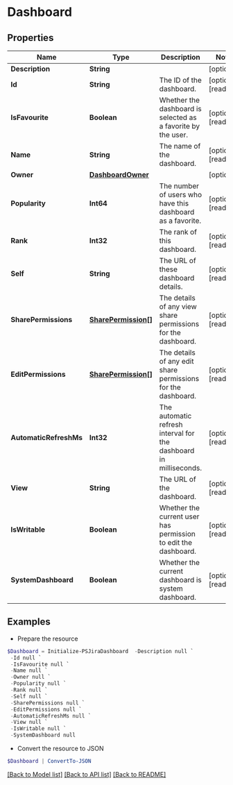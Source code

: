 # Dashboard
## Properties

Name | Type | Description | Notes
------------ | ------------- | ------------- | -------------
**Description** | **String** |  | [optional] 
**Id** | **String** | The ID of the dashboard. | [optional] [readonly] 
**IsFavourite** | **Boolean** | Whether the dashboard is selected as a favorite by the user. | [optional] [readonly] 
**Name** | **String** | The name of the dashboard. | [optional] [readonly] 
**Owner** | [**DashboardOwner**](DashboardOwner.md) |  | [optional] 
**Popularity** | **Int64** | The number of users who have this dashboard as a favorite. | [optional] [readonly] 
**Rank** | **Int32** | The rank of this dashboard. | [optional] [readonly] 
**Self** | **String** | The URL of these dashboard details. | [optional] [readonly] 
**SharePermissions** | [**SharePermission[]**](SharePermission.md) | The details of any view share permissions for the dashboard. | [optional] [readonly] 
**EditPermissions** | [**SharePermission[]**](SharePermission.md) | The details of any edit share permissions for the dashboard. | [optional] [readonly] 
**AutomaticRefreshMs** | **Int32** | The automatic refresh interval for the dashboard in milliseconds. | [optional] [readonly] 
**View** | **String** | The URL of the dashboard. | [optional] [readonly] 
**IsWritable** | **Boolean** | Whether the current user has permission to edit the dashboard. | [optional] [readonly] 
**SystemDashboard** | **Boolean** | Whether the current dashboard is system dashboard. | [optional] [readonly] 

## Examples

- Prepare the resource
```powershell
$Dashboard = Initialize-PSJiraDashboard  -Description null `
 -Id null `
 -IsFavourite null `
 -Name null `
 -Owner null `
 -Popularity null `
 -Rank null `
 -Self null `
 -SharePermissions null `
 -EditPermissions null `
 -AutomaticRefreshMs null `
 -View null `
 -IsWritable null `
 -SystemDashboard null
```

- Convert the resource to JSON
```powershell
$Dashboard | ConvertTo-JSON
```

[[Back to Model list]](../README.md#documentation-for-models) [[Back to API list]](../README.md#documentation-for-api-endpoints) [[Back to README]](../README.md)


